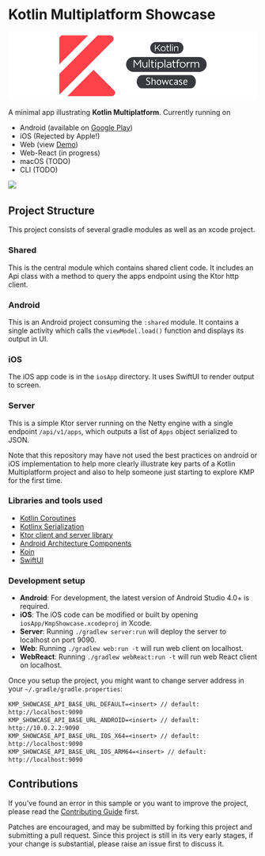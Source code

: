 # Kotlin Multiplatform Showcase

<img src="https://github.com/moallemi/kmp-showcase/blob/master/.github/kmp-showcase.png?raw=true">

A minimal app illustrating **Kotlin Multiplatform**. Currently running on
* Android (available on [Google Play](https://play.google.com/store/apps/details?id=me.moallemi.kmpshowcase))
* iOS (Rejected by Apple!)
* Web (view  [Demo](https://kmp-showcase-web.herokuapp.com))
* Web-React (in progress)
* macOS (TODO)
* CLI (TODO)

<img src="https://github.com/moallemi/kmp-showcase/blob/master/.github/android-ios-screenshot.png?raw=true">

## Project Structure

This project consists of several gradle modules as well as an xcode project.

### Shared

This is the central module which contains shared client code. It includes an Api class with a method to query the apps endpoint using the Ktor http client.

### Android

This is an Android project consuming the `:shared` module. It contains a single activity which calls the `viewModel.load()` function and displays its output in UI.

### iOS

The iOS app code is in the `iosApp` directory. It uses SwiftUI to render output to screen.

### Server

This is a simple Ktor server running on the Netty engine with a single endpoint `/api/v1/apps`, which outputs a list of `Apps` object serialized to JSON.

Note that this repository may have not used the best practices on android or iOS implementation to help more clearly illustrate key parts of a Kotlin
Multiplatform project and also to help someone just starting to explore KMP for the first time.

### Libraries and tools used

* [Kotlin Coroutines](https://kotlinlang.org/docs/reference/coroutines-overview.html)
* [Kotlinx Serialization](https://github.com/Kotlin/kotlinx.serialization)
* [Ktor client and server library](https://github.com/ktorio/ktor)
* [Android Architecture Components](https://developer.android.com/topic/libraries/architecture/index.html)
* [Koin](https://github.com/InsertKoinIO/koin)
* [SwiftUI](https://developer.apple.com/documentation/swiftui)

### Development setup
* **Android**: For development, the latest version of Android Studio 4.0+ is required.
* **iOS**: The iOS code can be modified or built by opening `iosApp/KmpShowcase.xcodeproj` in Xcode.
* **Server**: Running `./gradlew server:run` will deploy the server to localhost on port 9090.
* **Web**: Running `./gradlew web:run -t` will run web client on localhost.
* **WebReact**: Running `./gradlew webReact:run -t` will run web React client on localhost.

Once you setup the project, you might want to change server address in your `~/.gradle/gradle.properties`:

```
KMP_SHOWCASE_API_BASE_URL_DEFAULT=<insert> // default: http://localhost:9090
KMP_SHOWCASE_API_BASE_URL_ANDROID=<insert> // default: http://10.0.2.2:9090
KMP_SHOWCASE_API_BASE_URL_IOS_X64=<insert> // default: http://localhost:9090
KMP_SHOWCASE_API_BASE_URL_IOS_ARM64=<insert> // default: http://localhost:9090
```

## Contributions

If you've found an error in this sample or you want to improve the project, please read the [Contributing Guide](CONTRIBUTING.md) first.

Patches are encouraged, and may be submitted by forking this project and
submitting a pull request. Since this project is still in its very early stages,
if your change is substantial, please raise an issue first to discuss it.


